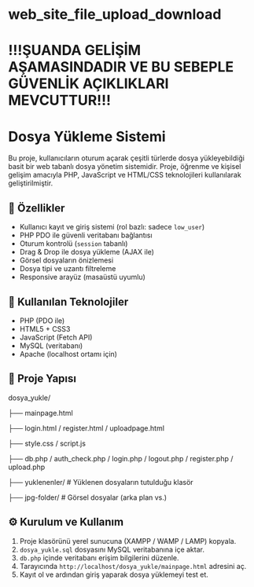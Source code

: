 # web_site_file_upload_download

# !!!ŞUANDA GELİŞİM AŞAMASINDADIR VE BU SEBEPLE GÜVENLİK AÇIKLIKLARI MEVCUTTUR!!!

# Dosya Yükleme Sistemi

Bu proje, kullanıcıların oturum açarak çeşitli türlerde dosya yükleyebildiği basit bir web tabanlı dosya yönetim sistemidir. Proje, öğrenme ve kişisel gelişim amacıyla PHP, JavaScript ve HTML/CSS teknolojileri kullanılarak geliştirilmiştir.

## 🚀 Özellikler

- Kullanıcı kayıt ve giriş sistemi (rol bazlı: sadece `low_user`)
- PHP PDO ile güvenli veritabanı bağlantısı
- Oturum kontrolü (`session` tabanlı)
- Drag & Drop ile dosya yükleme (AJAX ile)
- Görsel dosyaların önizlemesi
- Dosya tipi ve uzantı filtreleme
- Responsive arayüz (masaüstü uyumlu)

## 🔧 Kullanılan Teknolojiler

- PHP (PDO ile)
- HTML5 + CSS3
- JavaScript (Fetch API)
- MySQL (veritabanı)
- Apache (localhost ortamı için)

## 📁 Proje Yapısı
dosya_yukle/

├── mainpage.html

├── login.html / register.html / uploadpage.html

├── style.css / script.js

├── db.php / auth_check.php / login.php / logout.php / register.php / upload.php

├── yuklenenler/ # Yüklenen dosyaların tutulduğu klasör

├── jpg-folder/ # Görsel dosyalar (arka plan vs.)

## ⚙️ Kurulum ve Kullanım

1. Proje klasörünü yerel sunucuna (XAMPP / WAMP / LAMP) kopyala.
2. `dosya_yukle.sql` dosyasını MySQL veritabanına içe aktar.
3. `db.php` içinde veritabanı erişim bilgilerini düzenle.
4. Tarayıcında `http://localhost/dosya_yukle/mainpage.html` adresini aç.
5. Kayıt ol ve ardından giriş yaparak dosya yüklemeyi test et.

